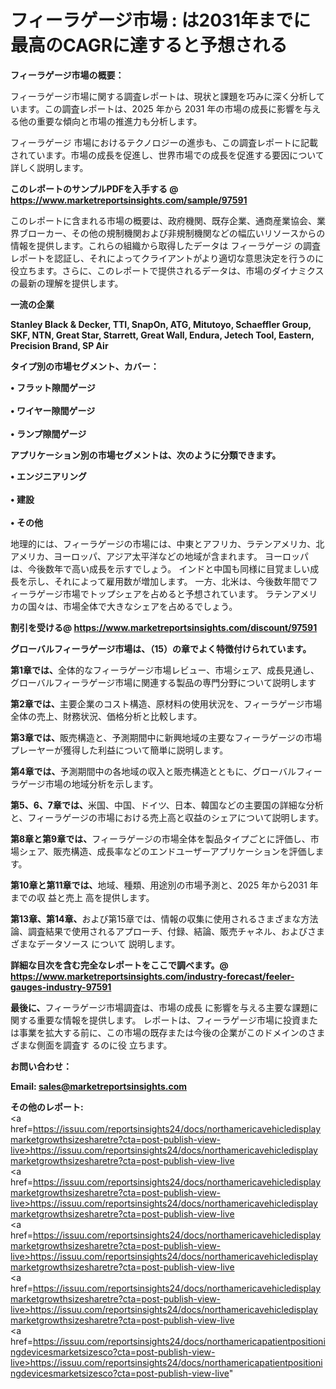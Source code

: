 # フィーラゲージ市場 : は2031年までに最高のCAGRに達すると予想される

<strong><b>フィーラゲージ市場の概要：</b></strong>

フィーラゲージ市場に関する調査レポートは、現状と課題を巧みに深く分析しています。この調査レポートは、2025 年から 2031 年の市場の成長に影響を与える他の重要な傾向と市場の推進力も分析します。

フィーラゲージ 市場におけるテクノロジーの進歩も、この調査レポートに記載されています。市場の成長を促進し、世界市場での成長を促進する要因について詳しく説明します。

<strong>このレポートのサンプルPDFを入手する @ <a href=https://www.marketreportsinsights.com/sample/97591>https://www.marketreportsinsights.com/sample/97591</a></strong>

このレポートに含まれる市場の概要は、政府機関、既存企業、通商産業協会、業界ブローカー、その他の規制機関および非規制機関などの幅広いリソースからの情報を提供します。これらの組織から取得したデータは フィーラゲージ の調査レポートを認証し、それによってクライアントがより適切な意思決定を行うのに役立ちます。さらに、このレポートで提供されるデータは、市場のダイナミクスの最新の理解を提供します。

<strong>一流の企業</strong>

<strong><b>Stanley Black & Decker, TTI, SnapOn, ATG, Mitutoyo, Schaeffler Group, SKF, NTN, Great Star, Starrett, Great Wall, Endura, Jetech Tool, Eastern, Precision Brand, SP Air</b></strong>

<strong><b>タイプ別の市場セグメント、カバー：</b></strong>

<strong>• フラット隙間ゲージ<br><br>• ワイヤー隙間ゲージ<br><br>• ランプ隙間ゲージ</strong>

<strong><b>アプリケーション別の市場セグメントは、次のように分類できます。</b></strong>

<strong>• エンジニアリング<br><br>• 建設<br><br>• その他</strong>

 地理的には、フィーラゲージの市場には、中東とアフリカ、ラテンアメリカ、北アメリカ、ヨーロッパ、アジア太平洋などの地域が含まれます。 ヨーロッパは、今後数年で高い成長を示すでしょう。 インドと中国も同様に目覚ましい成長を示し、それによって雇用数が増加します。 一方、北米は、今後数年間でフィーラゲージ市場でトップシェアを占めると予想されています。 ラテンアメリカの国々は、市場全体で大きなシェアを占めるでしょう。

<strong>割引を受ける@ <a href=https://www.marketreportsinsights.com/discount/97591>https://www.marketreportsinsights.com/discount/97591</a></strong>

<strong><b>グローバルフィーラゲージ市場は、（15）の章でよく特徴付けられています。</b></strong>

<strong><b>第</b></strong><strong><b>1章では、</b></strong>全体的なフィーラゲージ市場レビュー、市場シェア、成長見通し、グローバルフィーラゲージ市場に関連する製品の専門分野について説明します

<strong><b>第2章では、</b></strong>主要企業のコスト構造、原材料の使用状況を、フィーラゲージ市場全体の売上、財務状況、価格分析と比較します。

<strong><b>第3章では、</b></strong>販売構造と、予測期間中に新興地域の主要なフィーラゲージの市場プレーヤーが獲得した利益について簡単に説明します。

<strong><b>第4章では、</b></strong>予測期間中の各地域の収入と販売構造とともに、グローバルフィーラゲージ市場の地域分析を示します。

<strong><b>第5、6、7章では、</b></strong>米国、中国、ドイツ、日本、韓国などの主要国の詳細な分析と、フィーラゲージの市場における売上高と収益のシェアについて説明します。

<strong><b>第8章と第9章では、</b></strong>フィーラゲージの市場全体を製品タイプごとに評価し、市場シェア、販売構造、成長率などのエンドユーザーアプリケーションを評価します。

<strong><b>第10章と第11章では、</b></strong>地域、種類、用途別の市場予測と、2025 年から2031 年までの収 益と売上 高を提供します。

<strong><b>第13章、第14章、</b></strong>および第15章では、情報の収集に使用されるさまざまな方法論、調査結果で使用されるアプローチ、付録、結論、販売チャネル、およびさまざまなデータソース について 説明します。

<strong>詳細な目次を含む完全なレポートをここで調べます。@ <a href=https://www.marketreportsinsights.com/industry-forecast/feeler-gauges-industry-97591>https://www.marketreportsinsights.com/industry-forecast/feeler-gauges-industry-97591</a></strong>

<strong><b>最後に、</b></strong>フィーラゲージ市場調査は、市場の成長 に影響を</a>与える主要な課題に関する重要な情報を提供します。 レポートは、フィーラゲージ市場に投資または事業を拡大する前に、この市場の既存または今後の企業がこのドメインのさまざまな側面を調査す るのに役 立ちます。

<strong><b>お問い合わせ：</b></strong>

<strong>Email: </strong><a href=mailto:sales@marketreportsinsights.com><strong>sales@marketreportsinsights.com</strong></a>

<strong>その他のレポート:</strong>
<br>
<a href=https://issuu.com/reportsinsights24/docs/northamericavehicledisplaymarketgrowthsizesharetre?cta=post-publish-view-live>https://issuu.com/reportsinsights24/docs/northamericavehicledisplaymarketgrowthsizesharetre?cta=post-publish-view-live</a>
<br>
<a href=https://issuu.com/reportsinsights24/docs/northamericavehicledisplaymarketgrowthsizesharetre?cta=post-publish-view-live>https://issuu.com/reportsinsights24/docs/northamericavehicledisplaymarketgrowthsizesharetre?cta=post-publish-view-live</a>
<br>
<a href=https://issuu.com/reportsinsights24/docs/northamericavehicledisplaymarketgrowthsizesharetre?cta=post-publish-view-live>https://issuu.com/reportsinsights24/docs/northamericavehicledisplaymarketgrowthsizesharetre?cta=post-publish-view-live</a>
<br>
<a href=https://issuu.com/reportsinsights24/docs/northamericavehicledisplaymarketgrowthsizesharetre?cta=post-publish-view-live>https://issuu.com/reportsinsights24/docs/northamericavehicledisplaymarketgrowthsizesharetre?cta=post-publish-view-live</a>
<br>
<a href=https://issuu.com/reportsinsights24/docs/northamericapatientpositioningdevicesmarketsizesco?cta=post-publish-view-live>https://issuu.com/reportsinsights24/docs/northamericapatientpositioningdevicesmarketsizesco?cta=post-publish-view-live</a>"
